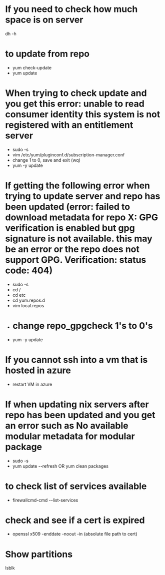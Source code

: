 # If you need to check how much space is on server
dh -h

# to update from repo
  - yum check-update
  - yum update

# When trying to check update and you get this error: unable to read consumer identity this system is not registered with an entitlement server
  - sudo -s
  - vim /etc/yum/pluginconf.d/subscription-manager.conf
  - change 1 to 0, save and exit (wq)
  - yum -y update

# If getting the following error when trying to update server and repo has been updated (error: failed to download metadata for repo X: GPG verification is enabled but gpg signature is not available. this may be an error or the repo does not support GPG. Verification: status code: 404)
  - sudo -s
  - cd /
  - cd etc
  - cd yum.repos.d
  - vim local.repos
  - # change repo_gpgcheck 1's to 0's
  - yum -y update

# If you cannot ssh into a vm that is hosted in azure
  - restart VM in azure

# If when updating nix servers after repo has been updated and you get an error such as No available modular metadata for modular package
  - sudo -s
  - yum update --refresh OR yum clean packages

# to check list of services available
  - firewallcmd-cmd --list-services

# check and see if a cert is expired
  - openssl x509 -enddate -noout -in (absolute file path to cert)

# Show partitions
lsblk
